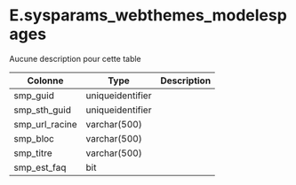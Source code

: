 # E.sysparams_webthemes_modelespages

Aucune description pour cette table

Colonne|Type|Description
---|---|---
smp_guid|uniqueidentifier|
smp_sth_guid|uniqueidentifier|
smp_url_racine|varchar(500)|
smp_bloc|varchar(500)|
smp_titre|varchar(500)|
smp_est_faq|bit|
